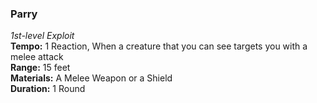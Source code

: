 ### Parry
*1st-level Exploit*  
**Tempo:** 1 Reaction, When a creature that you can see targets you with a melee attack  
**Range:** 15 feet  
**Materials:** A Melee Weapon or a Shield  
**Duration:** 1 Round
